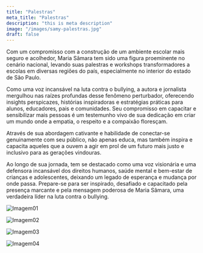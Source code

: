 ```yaml
---
title: "Palestras"
meta_title: "Palestras"
description: "this is meta description"
image: "/images/samy-palestras.jpg"
draft: false
---
```


Com um compromisso com a construção de um ambiente escolar mais seguro e acolhedor, Maria Sâmara tem sido uma figura proeminente no cenário nacional, levando suas palestras e workshops transformadores a escolas em diversas regiões do país, especialmente no interior do estado de São Paulo.


Como uma voz incansável na luta contra o bullying, a autora e jornalista mergulhou nas raízes profundas desse fenômeno perturbador, oferecendo insights perspicazes, histórias inspiradoras e estratégias práticas para alunos, educadores, pais e comunidades. Seu compromisso em capacitar e sensibilizar mais pessoas é um testemunho vivo de sua dedicação em criar um mundo onde a empatia, o respeito e a compaixão floresçam.


Através de sua abordagem cativante e habilidade de conectar-se genuinamente com seu público, não apenas educa, mas também inspira e capacita aqueles que a ouvem a agir em prol de um futuro mais justo e inclusivo para as gerações vindouras.


Ao longo de sua jornada, tem se destacado como uma voz visionária e uma defensora incansável dos direitos humanos, saúde mental e bem-estar de crianças e adolescentes, deixando um legado de esperança e mudança por onde passa. Prepare-se para ser inspirado, desafiado e capacitado pela presença marcante e pela mensagem poderosa de Maria Sâmara, uma verdadeira líder na luta contra o bullying.

![Imagem01](/images/samy-palestras-01.jpeg)


![Imagem02](/images/samy-palestras-02.jpeg)


![Imagem03](/images/samy-palestras-03.jpeg)


![Imagem04](/images/samy-palestras-04.jpeg)
